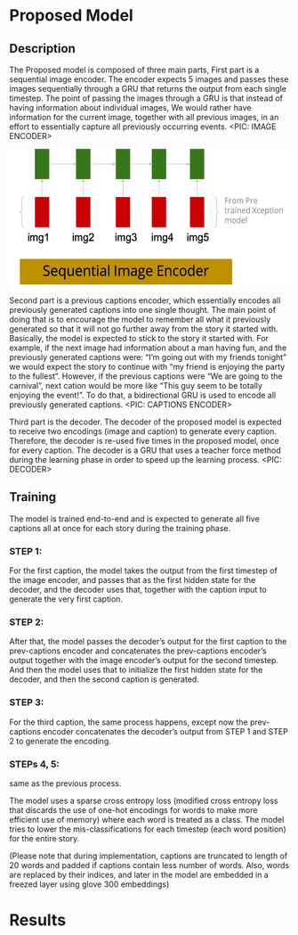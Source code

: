 # Proposed Model
## Description
The Proposed model is composed of three main parts, First part is a sequential image encoder. The encoder expects 5 images and passes these images sequentially through a GRU that returns the output from each single timestep. The point of passing the images through a GRU is that instead of having information about individual  images, We would rather have information for the current image, together with all previous images, in an effort to essentially capture all previously occurring events.
<PIC: IMAGE ENCODER>
<p align="center"><img src="images/imageEncoder.png" align="center" height="250"><p>

Second part is a previous captions encoder, which essentially encodes all previously generated captions into one single thought. The main point of doing that is to encourage the model to remember all what it previously generated so that it will not go further away from the story it started with. Basically, the model is expected to stick to the story it started with. For example, if the next image had information about a man having fun, and the previously generated captions were: “I’m going out with my friends tonight” we would expect the story to continue with “my friend is enjoying the party to the fullest”. However, if the previous captions were “We are going to the carnival”, next cation would be more like “This guy seem to be totally enjoying the event!”. To do that, a bidirectional GRU is used to encode all previously generated captions.
<PIC: CAPTIONS ENCODER>

Third part is the decoder. The decoder of the proposed model is expected to receive two encodings (image and caption) to generate every caption. Therefore, the decoder is re-used five times in the proposed model, once for every caption. The decoder is a GRU that uses a teacher force method during the learning phase in order to speed up the learning process.
<PIC: DECODER>

## Training
The model is trained end-to-end and is expected to generate all five captions all at once for each story during the training phase. 
### STEP 1:
For the first caption, the model takes the output from the first timestep of the image encoder, and passes that as the first hidden state for the decoder, and the decoder uses that, together with the caption input to generate the very first caption. 

### STEP 2:
After that, the model passes the decoder’s output for the first caption to the prev-captions encoder and concatenates the prev-captions encoder’s output together with the image encoder’s output for the second timestep. And then the model uses that to initialize the first hidden state for the decoder, and then the second caption is generated.
###  STEP 3:
For the third caption, the same process happens, except now the prev-captions encoder concatenates the decoder’s output from STEP 1 and STEP 2 to generate the encoding. 
### STEPs 4, 5:
same as the previous process.

The model uses a sparse cross entropy loss (modified cross entropy loss that discards the use of one-hot encodings for words to make more efficient use of memory) where each word is treated as a class.  The model tries to lower the mis-classifications for each timestep (each word position) for the entire story.

(Please note that during implementation, captions are truncated to length of 20 words and padded if captions contain less number of words. Also, words are replaced by their indices, and later in the model are embedded in a freezed layer using glove 300 embeddings)

# Results
